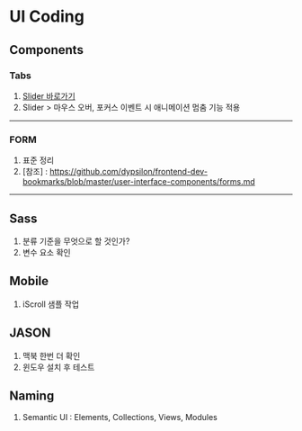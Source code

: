 # UI Coding


## Components


### Tabs 
1. [Slider 바로가기](http://thegi01.github.io/ui/component/tabs/slider.html)
2. Slider > 마우스 오버, 포커스 이벤트 시 애니메이션 멈춤 기능 적용

---


### FORM
1. 표준 정리
2. [참조] : https://github.com/dypsilon/frontend-dev-bookmarks/blob/master/user-interface-components/forms.md

---

## Sass
1. 분류 기준을 무엇으로 할 것인가?
2. 변수 요소 확인



## Mobile
1. iScroll 샘플 작업



## JASON 
1. 맥북 한번 더 확인
2. 윈도우 설치 후 테스트 


## Naming
1. Semantic UI : Elements, Collections, Views, Modules


